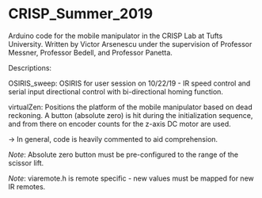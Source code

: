 # CRISP_Summer_2019
Arduino code for the mobile manipulator in the CRISP Lab at Tufts University. Written by Victor Arsenescu under the supervision of Professor Messner, Professor Bedell, and Professor Panetta. 

Descriptions:

OSIRIS_sweep:
  OSIRIS for user session on 10/22/19 - IR speed control and serial input directional control with bi-directional homing    function.

virtualZen: 
  Positions the platform of the mobile manipulator based on dead reckoning. A button (absolute zero) is hit during the 
  initialization sequence, and from there on encoder counts for the z-axis DC motor are used.
  
-> In general, code is heavily commented to aid comprehension. 
  
  *Note*: Absolute zero button must be pre-configured to the range of the scissor lift.
  
  *Note*: viaremote.h is remote specific - new values must be mapped for new IR remotes. 
